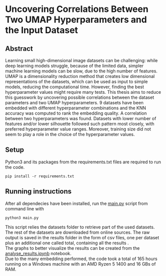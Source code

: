 # Uncovering Correlations Between Two UMAP Hyperparameters and the Input Dataset
## Abstract

Learning small high-dimensional image datasets can be 
challenging: while deep learning models struggle, because of
the limited data, simpler machine learning models can be 
slow, due to the high number of features. UMAP is a 
dimensionality reduction method that creates low
dimensional representations of the datasets, which can be 
used as input to simple models, reducing the computational 
time. However, finding the best hyperparameter values 
might require many tests. This thesis aims to reduce this 
guesswork by uncovering possible correlations between the 
dataset parameters and two UMAP hyperparameters. 9 
datasets have been embedded with different hyperparameter 
combinations and the KNN accuracy was computed to rank 
the embedding quality. A correlation between two 
hyperparameters was found. Datasets with lower number of 
features and/or lower silhouette followed such pattern most 
closely, with preferred hyperparameter value ranges. 
Moreover, training size did not seem to play a role in the 
choice of the hyperparameter values.

## Setup
Python3 and its packages from the requirements.txt files are required to run the code. 
```
pip install -r requirements.txt
```

## Running instructions
After all dependecies have been installed, run the [main.py](https://github.com/federicojv/Master-Thesis/blob/main/main.py) script from command line with 
```
python3 main.py
```
This script relies the datasets folder to retrieve part of the used datasets. The rest of the datasets are downloaded from online sources. The raw output is saved in the results folder in the form of csv files, one per dataset plus an additional one called total, containing all the results .  
The graphs to better visualize the results can be created from the [analyse_results.ipynb](https://github.com/federicojv/Master-Thesis/blob/main/analyse_results.ipynb) notebook.  
Due to the many embedding performed, the code took a total of 165 hours running on a Windows machine with an AMD Ryzen 5 1400 and 16 GBs of RAM.

